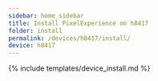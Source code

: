 ```yaml
---
sidebar: home_sidebar
title: Install PixelExperience on h8417
folder: install
permalink: /devices/h8417/install/
device: h8417
---
```

{% include templates/device_install.md %}
